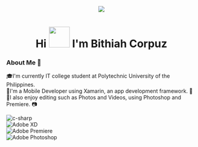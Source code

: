 
<p align="center">
<!--   <a href="https://github.com/DenverCoder1/readme-typing-svg"> -->
    <img src="https://readme-typing-svg.herokuapp.com?color=E22FE4&width=380&height=45&lines=Open-Source+Enthusiast;Learning+In+Public;Empowering+Others;Nice+To+Meet+You+...&center=true"></a>

</p>



<h1 align="center"> Hi <img src="https://user-images.githubusercontent.com/71866332/187245126-9e8493fe-81da-4678-8f41-109681839d82.gif" height="55px" width="55px"> I'm Bithiah Corpuz </h1>

### About Me 🚀

🎓I'm currently IT college student at Polytechnic University of the Philippines.</br>
📱I'm a Mobile Developer using Xamarin, an app development framework. 📱</br>
🎥I also enjoy editing such as Photos and Videos, using Photoshop and Premiere. 📷 </br>



<img align="left" alt="c-sharp"  src="https://img.shields.io/badge/c%23-%23239120.svg?style=for-the-badge&logo=c-sharp&logoColor=white"/></br> <img align="left" alt="Adobe XD" src="https://img.shields.io/badge/Adobe%20XD-470137?style=for-the-badge&logo=Adobe%20XD&logoColor=#FF61F6"/></br> <img  align="left" alt="Adobe Premiere" src="https://img.shields.io/badge/Adobe%20Premiere%20Pro-9999FF.svg?style=for thebadge&logo=Adobe%20Premiere%20Pro&logoColor=white"/> </br>
<img align="left"  alt="Adobe Photoshop" src="https://img.shields.io/badge/adobe%20photoshop-%2331A8FF.svg?style=for-the-badge&logo=adobe%20photoshop&logoColor=white"/>

